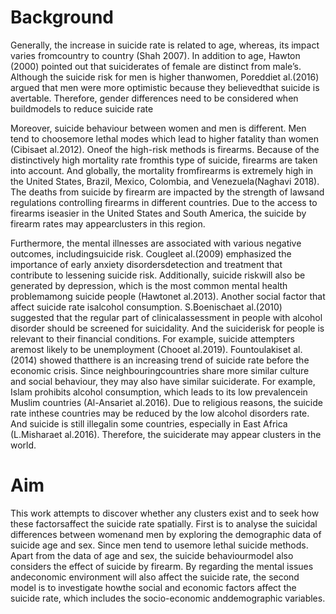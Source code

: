 # Background

Generally, the increase in suicide rate is related to age, whereas, its impact varies fromcountry to country (Shah 2007). In addition to age, Hawton (2000) pointed out that suiciderates of female are distinct from male’s. Although the suicide risk for men is higher thanwomen, Poreddiet al.(2016) argued that men were more optimistic because they believedthat suicide is avertable. Therefore, gender differences need to be considered when buildmodels to reduce suicide rate

Moreover, suicide behaviour between women and men is different.  Men tend to choosemore lethal modes which lead to higher fatality than women (Cibisaet al.2012).  Oneof the high-risk methods is firearms. Because of the distinctively high mortality rate fromthis type of suicide, firearms are taken into account.  And globally, the mortality fromfirearms is extremely high in the United States, Brazil, Mexico, Colombia, and Venezuela(Naghavi 2018). The deaths from suicide by firearm are impacted by the strength of lawsand regulations controlling firearms in different countries. Due to the access to firearms iseasier in the United States and South America, the suicide by firearm rates may appearclusters in this region.

Furthermore, the mental illnesses are associated with various negative outcomes, includingsuicide risk.  Cougleet al.(2009) emphasized the importance of early anxiety disordersdetection and treatment that contribute to lessening suicide risk. Additionally, suicide riskwill also be generated by depression, which is the most common mental health problemamong suicide people (Hawtonet al.2013). Another social factor that affect suicide rate isalcohol consumption. S.Boenischaet al.(2010) suggested that the regular part of clinicalassessment in people with alcohol disorder should be screened for suicidality. And the suiciderisk for people is relevant to their financial conditions. For example, suicide attempters aremost likely to be unemployment (Chooet al.2019). Fountoulakiset al.(2014) showed thatthere is an increasing trend of suicide rate before the economic crisis. Since neighbouringcountries share more similar culture and social behaviour, they may also have similar suiciderate. For example, Islam prohibits alcohol consumption, which leads to its low prevalencein Muslim countries (Al-Ansariet al.2016). Due to religious reasons, the suicide rate inthese countries may be reduced by the low alcohol disorders rate. And suicide is still illegalin some countries, especially in East Africa (L.Misharaet al.2016). Therefore, the suiciderate may appear clusters in the world.

# Aim

This work attempts to discover whether any clusters exist and to seek how these factorsaffect the suicide rate spatially. First is to analyse the suicidal differences between womenand men by exploring the demographic data of suicide age and sex. Since men tend to usemore lethal suicide methods. Apart from the data of age and sex, the suicide behaviourmodel also considers the effect of suicide by firearm. By regarding the mental issues andeconomic environment will also affect the suicide rate, the second model is to investigate howthe social and economic factors affect the suicide rate, which includes the socio-economic anddemographic variables.
